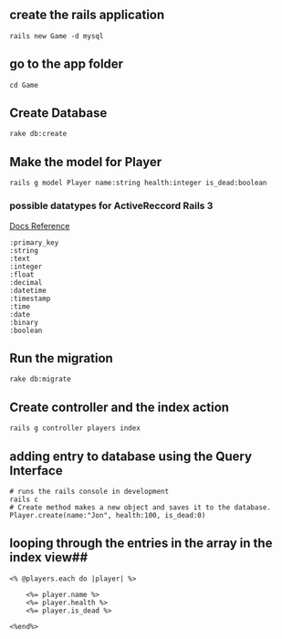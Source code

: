 ## create the rails application ##

	rails new Game -d mysql

## go to the app folder ##

	cd Game

## Create Database

	rake db:create

## Make the model for Player

	rails g model Player name:string health:integer is_dead:boolean

### possible datatypes for ActiveReccord Rails 3

[Docs Reference](http://guides.rubyonrails.org/migrations.html#supported-types
)
	
	:primary_key  
	:string	:text    :integer	:float	:decimal	:datetime          	:timestamp	:time              	:date	:binary            
	:boolean

## Run the migration

	rake db:migrate
	
## Create controller and the index action ##

	rails g controller players index
	
## adding entry to database using the Query Interface ##

	# runs the rails console in development
	rails c
	# Create method makes a new object and saves it to the database.
	Player.create(name:"Jon", health:100, is_dead:0)
	
## looping through the entries in the array in the index view##

	<% @players.each do |player| %>
	
		<%= player.name %>
		<%= player.health %>
		<%= player.is_dead %>		
		
	<%end%>
	
